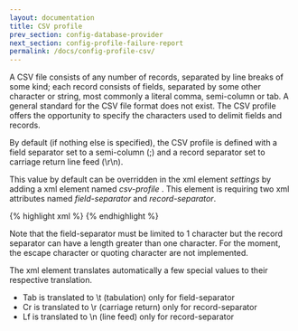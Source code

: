 ```yaml
---
layout: documentation
title: CSV profile
prev_section: config-database-provider
next_section: config-profile-failure-report
permalink: /docs/config-profile-csv/
---
```

A CSV file consists of any number of records, separated by line breaks of some kind; each record consists of fields, separated by some other character or string, most commonly a literal comma, semi-column or tab. A general standard for the CSV file format does not exist. The CSV profile offers the opportunity to specify the characters used to delimit fields and records.

By default (if nothing else is specified), the CSV profile is defined with a field separator set to a semi-column (;) and a record separator set to carriage return line feed (\r\n).

This value by default can be overridden in the xml element *settings* by adding a xml element named *csv-profile* . This element is requiring two xml attributes named *field-separator* and *record-separator*.

{% highlight xml %}
<settings>
   <csv-profile field-separator="," record-separator="#"/>
<settings>
{% endhighlight %}

Note that the field-separator must be limited to 1 character but the record separator can have a length greater than one character. For the moment, the escape character or quoting character are not implemented.

The xml element translates automatically a few special values to their respective translation.

* Tab is translated to \t (tabulation) only for field-separator
* Cr is translated to \r (carriage return) only for record-separator
* Lf is translated to \n (line feed) only for record-separator
